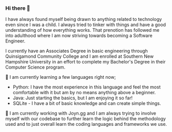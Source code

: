 ### Hi there 👋

I have always found myself being drawn to anything related to technology even since I was a child. I always tried to tinker with things and have a good understanding of how everything works. That prenotion has followed me into adulthood where I am now striving towards becoming a Software Engineer.

I currently have an Associates Degree in basic engineering through Quinsigamond Community College and I am enrolled at Southern New Hampshire University in an effort to complete my Bachelor's Degree in their Computer Science program.

🌱 I am currently learning a few languages right now;

- Python: I have the most experience in this language and feel the most comfortable with it but am by no means anything above a beginner.
- Java: Just starting the basics, but I am enjoying it so far!
- SQLite - I have a bit of basic knowledge and can create simple things.

👯 I am currently working with Joyn.gg and I am always trying to involve myself with our codebase to further learn the logic behind the methodology used and to just overall learn the coding languages and frameworks we use.
